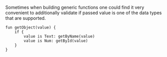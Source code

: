Sometimes when building generic functions one could find it very convenient to additionally validate if passed value is one of the data types that are supported.

```ab
fun getObject(value) {
    if {
        value is Text: getByName(value)
        value is Num: getById(value)
    }
}
```
